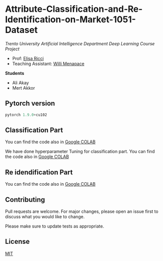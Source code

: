 # Attribute-Classification-and-Re-Identification-on-Market-1051-Dataset

*Trento University Artificial Intelligence Department Deep Learning Course Project*

*   Prof: [Elisa Ricci](http://elisaricci.eu) 
*   Teaching Assistant: [Willi Menapace ](https://www.willimenapace.com)

**Students**

*   Ali Akay
*   Mert Akkor

## Pytorch version
```python
pytorch 1.9.0+cu102
```
## Classification Part

You can find the code also in [Google COLAB](https://colab.research.google.com/drive/1KbKFcT8lOOoV1Y7JIgsBMMivoRol-ukx?usp=sharing)

We have done hyperparameter Tuning for classification part. You can find the code also in [Google COLAB](https://colab.research.google.com/drive/1CcoqD-oKJq96Th0rsK9QAuXLt_afnzki?usp=sharing)


## Re idendification Part
You can find the code also in [Google COLAB](https://colab.research.google.com/drive/1Wtwbjq9X8CGvbmDKrinpqVwsEl3D18NR?usp=sharing) 

## Contributing
Pull requests are welcome. For major changes, please open an issue first to discuss what you would like to change.

Please make sure to update tests as appropriate.

## License
[MIT](https://choosealicense.com/licenses/mit/)
